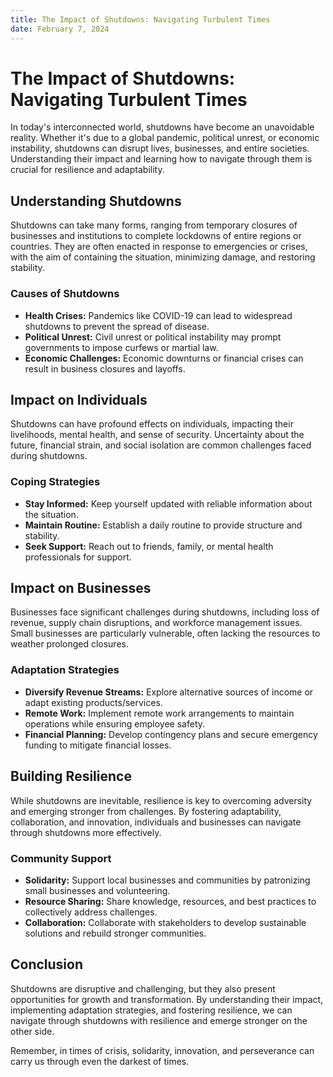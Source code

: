 ```yaml
---
title: The Impact of Shutdowns: Navigating Turbulent Times
date: February 7, 2024
---
```


# The Impact of Shutdowns: Navigating Turbulent Times

In today's interconnected world, shutdowns have become an unavoidable reality. Whether it's due to a global pandemic, political unrest, or economic instability, shutdowns can disrupt lives, businesses, and entire societies. Understanding their impact and learning how to navigate through them is crucial for resilience and adaptability.

## Understanding Shutdowns

Shutdowns can take many forms, ranging from temporary closures of businesses and institutions to complete lockdowns of entire regions or countries. They are often enacted in response to emergencies or crises, with the aim of containing the situation, minimizing damage, and restoring stability.

### Causes of Shutdowns

- **Health Crises:** Pandemics like COVID-19 can lead to widespread shutdowns to prevent the spread of disease.
- **Political Unrest:** Civil unrest or political instability may prompt governments to impose curfews or martial law.
- **Economic Challenges:** Economic downturns or financial crises can result in business closures and layoffs.

## Impact on Individuals

Shutdowns can have profound effects on individuals, impacting their livelihoods, mental health, and sense of security. Uncertainty about the future, financial strain, and social isolation are common challenges faced during shutdowns.

### Coping Strategies

- **Stay Informed:** Keep yourself updated with reliable information about the situation.
- **Maintain Routine:** Establish a daily routine to provide structure and stability.
- **Seek Support:** Reach out to friends, family, or mental health professionals for support.

## Impact on Businesses

Businesses face significant challenges during shutdowns, including loss of revenue, supply chain disruptions, and workforce management issues. Small businesses are particularly vulnerable, often lacking the resources to weather prolonged closures.

### Adaptation Strategies

- **Diversify Revenue Streams:** Explore alternative sources of income or adapt existing products/services.
- **Remote Work:** Implement remote work arrangements to maintain operations while ensuring employee safety.
- **Financial Planning:** Develop contingency plans and secure emergency funding to mitigate financial losses.

## Building Resilience

While shutdowns are inevitable, resilience is key to overcoming adversity and emerging stronger from challenges. By fostering adaptability, collaboration, and innovation, individuals and businesses can navigate through shutdowns more effectively.

### Community Support

- **Solidarity:** Support local businesses and communities by patronizing small businesses and volunteering.
- **Resource Sharing:** Share knowledge, resources, and best practices to collectively address challenges.
- **Collaboration:** Collaborate with stakeholders to develop sustainable solutions and rebuild stronger communities.

## Conclusion

Shutdowns are disruptive and challenging, but they also present opportunities for growth and transformation. By understanding their impact, implementing adaptation strategies, and fostering resilience, we can navigate through shutdowns with resilience and emerge stronger on the other side.

Remember, in times of crisis, solidarity, innovation, and perseverance can carry us through even the darkest of times.
